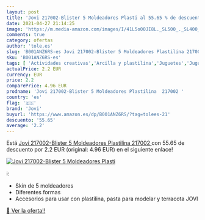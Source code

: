 ```yaml
---
layout: post
title: 'Jovi 217002-Blister 5 Moldeadores Plasti al 55.65 % de descuento'
date: 2021-04-27 21:14:25
image: 'https://m.media-amazon.com/images/I/41L5o0OJI8L._SL500_._SL400_.jpg'
comments: true
category: ofertas
author: 'tole.es'
slug: 'B001ANZ6RS-es Jovi 217002-Blister 5 Moldeadores Plastilina 217002'
sku: 'B001ANZ6RS-es'
tags: [ 'Actividades creativas','Arcilla y plastilina','Juguetes','Juguetes y juegos','jovi','plastilina', ]
actualPrice: 2.2 EUR
currency: EUR
price: 2.2
comparePrice: 4.96 EUR
prodname: 'Jovi 217002-Blister 5 Moldeadores Plastilina  217002 '
country: 'es'
flag: '🇪🇸'
brand: 'Jovi'
buyurl: 'https://www.amazon.es/dp/B001ANZ6RS/?tag=tolees-21'
descuento: '55.65'
average: '2.2'
---
```


Está [Jovi 217002-Blister 5 Moldeadores Plastilina  217002 ](https://www.amazon.es/dp/B001ANZ6RS/?tag=tolees-21) con 55.65 de descuento por 2.2 EUR (original: 4.96 EUR) en el siguiente enlace!

[![Jovi 217002-Blister 5 Moldeadores Plasti](https://m.media-amazon.com/images/I/41L5o0OJI8L._SL500_._SL400_.jpg)](https://www.amazon.es/dp/B001ANZ6RS/?tag=tolees-21)

ℹ️:

- Skin de 5 moldeadores
- Diferentes formas
- Accesorios para usar con plastilina, pasta para modelar y terracota JOVI

[🛒 Ver la oferta!!](https://www.amazon.es/dp/B001ANZ6RS/?tag=tolees-21)
